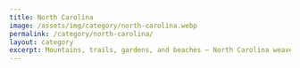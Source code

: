 ```yaml
---
title: North Carolina
image: /assets/img/category/north-carolina.webp
permalink: /category/north-carolina/
layout: category
excerpt: Mountains, trails, gardens, and beaches — North Carolina weaves together the wild and the whimsical. Whether you’re wandering the sandy dunes of the Outer Banks or trekking through the Blue Ridge Mountains, the Tar Heel State is sure to charm you.
---
```

